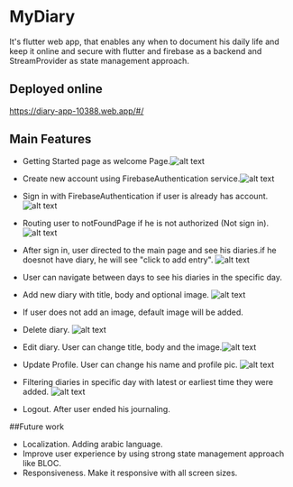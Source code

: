 # MyDiary

It's flutter web app, that enables any when to document his daily life and keep it 
online and secure with flutter and firebase as a backend and StreamProvider as state management approach.

## Deployed online
https://diary-app-10388.web.app/#/

## Main Features
- Getting Started page as welcome Page.![alt text](https://github.com/albraa-abdalla/MyDiary/blob/main/my_diary/images/gettingStarted.PNG?raw=true)

- Create new account using FirebaseAuthentication service.![alt text](https://github.com/albraa-abdalla/MyDiary/blob/main/my_diary/images/CreateAccount.PNG?raw=true)
- Sign in with FirebaseAuthentication if user is already has account.![alt text](https://github.com/albraa-abdalla/MyDiary/blob/main/my_diary/images/signin.PNG?raw=true)
- Routing user to notFoundPage if he is not authorized (Not sign in). ![alt text](https://github.com/albraa-abdalla/MyDiary/blob/main/my_diary/images/routing.PNG?raw=true)
- After sign in, user directed to the main page and see his diaries.if he doesnot have diary, he will see "click to add entry". 
![alt text](https://github.com/albraa-abdalla/MyDiary/blob/main/my_diary/images/mainpage.PNG?raw=true)
- User can navigate between days to see his diaries in the specific day.
- Add new diary with title, body and optional image. ![alt text](https://github.com/albraa-abdalla/MyDiary/blob/main/my_diary/images/newdiary.PNG?raw=true)
- If user does not add an image, default image will be added.
- Delete diary. ![alt text](https://github.com/albraa-abdalla/MyDiary/blob/main/my_diary/images/delete.PNG?raw=true)
- Edit diary. User can change title, body and the image.![alt text](https://github.com/albraa-abdalla/MyDiary/blob/main/my_diary/images/edit.PNG?raw=true)
- Update Profile. User can change his name and profile pic. ![alt text](https://github.com/albraa-abdalla/MyDiary/blob/main/my_diary/images/updateprofile.PNG?raw=true)
- Filtering diaries in specific day with latest or earliest time they were added. ![alt text](https://github.com/albraa-abdalla/MyDiary/blob/main/my_diary/images/latest.PNG?raw=true)
- Logout. After user ended his journaling.

##Future work
- Localization. Adding arabic language.
- Improve user experience by using strong state management approach like BLOC.
- Responsiveness. Make it responsive with all screen sizes.
